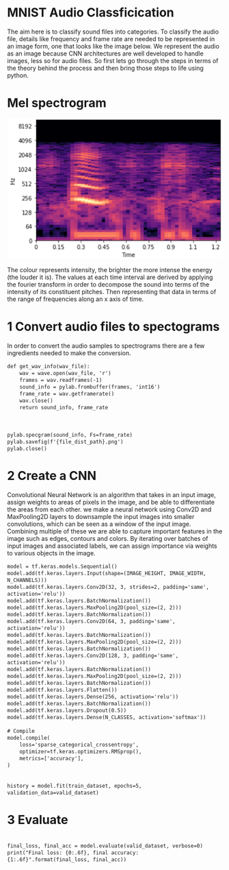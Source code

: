# MNIST Audio Classficication

The aim here is to classify sound files into categories. To classify the audio file, details like frequency and frame rate are needed to be represented in an image form, one that looks like the image below. We represent the audio as an image because CNN architectures are well developed to handle images, less so for audio files.
So first lets go through the steps in terms of the theory behind the process and then bring those steps to life using python.

# Mel spectrogram

![](/images/mel_spec.png "dataset screenshot")

The colour represents intensity, the brighter the more intense the energy (the louder it is). The values at each time interval are derived by applying the fourier transform in order to decompose the sound  into terms of the intensity of its constituent pitches. Then representing that data in terms of the range of frequencies along an x axis of time.




# 1 Convert audio files to spectograms

In order to convert the audio samples to spectrograms there are a few ingredients needed to make the conversion.

```
def get_wav_info(wav_file):
    wav = wave.open(wav_file, 'r')
    frames = wav.readframes(-1)
    sound_info = pylab.frombuffer(frames, 'int16')
    frame_rate = wav.getframerate()
    wav.close()
    return sound_info, frame_rate



pylab.specgram(sound_info, Fs=frame_rate)
pylab.savefig(f'{file_dist_path}.png')
pylab.close()

```



# 2 Create a CNN

Convolutional Neural Network is an algorithm that takes in an input image, assign weights to areas of pixels in the image, and be able to differentiate the areas from each other. we make a neural network using Conv2D and MaxPooling2D layers to downsample the input images into smaller convolutions, which can be seen as a window of the input image. Combining multiple of these we are able to capture important features in the image such as edges, contours and colors. By iterating over batches of input images and associated labels, we can assign importance via weights to various objects in the image.

```
model = tf.keras.models.Sequential()
model.add(tf.keras.layers.Input(shape=(IMAGE_HEIGHT, IMAGE_WIDTH, N_CHANNELS)))
model.add(tf.keras.layers.Conv2D(32, 3, strides=2, padding='same', activation='relu'))
model.add(tf.keras.layers.BatchNormalization())
model.add(tf.keras.layers.MaxPooling2D(pool_size=(2, 2)))
model.add(tf.keras.layers.BatchNormalization())
model.add(tf.keras.layers.Conv2D(64, 3, padding='same', activation='relu'))
model.add(tf.keras.layers.BatchNormalization())
model.add(tf.keras.layers.MaxPooling2D(pool_size=(2, 2)))
model.add(tf.keras.layers.BatchNormalization())
model.add(tf.keras.layers.Conv2D(128, 3, padding='same', activation='relu'))
model.add(tf.keras.layers.BatchNormalization())
model.add(tf.keras.layers.MaxPooling2D(pool_size=(2, 2)))
model.add(tf.keras.layers.BatchNormalization())
model.add(tf.keras.layers.Flatten())
model.add(tf.keras.layers.Dense(256, activation='relu'))
model.add(tf.keras.layers.BatchNormalization())
model.add(tf.keras.layers.Dropout(0.5))
model.add(tf.keras.layers.Dense(N_CLASSES, activation='softmax'))

# Compile 
model.compile(
    loss='sparse_categorical_crossentropy',
    optimizer=tf.keras.optimizers.RMSprop(),
    metrics=['accuracy'],
)


history = model.fit(train_dataset, epochs=5, validation_data=valid_dataset)
```
# 3 Evaluate

```

final_loss, final_acc = model.evaluate(valid_dataset, verbose=0)
print("Final loss: {0:.6f}, final accuracy: {1:.6f}".format(final_loss, final_acc))
```
